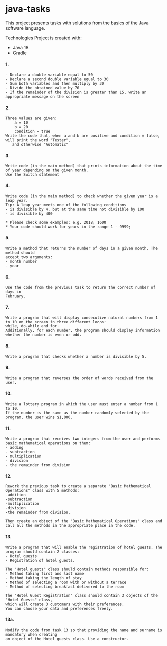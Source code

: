 # java-tasks

This project presents tasks with solutions from the basics of the Java software language.

Technologies
Project is created with:

* Java 18
* Gradle

#### 1.
    - Declare a double variable equal to 50
    - Declare a second double variable equal to 30
    - Sum both variables and then multiply by 30
    - Divide the obtained value by 70
    - If the remainder of the division is greater than 15, write an appropriate message on the screen

#### 2.
    Three values are given:
        a = 10
        b = 20
        condition = true
    Write the code that, when a and b are positive and condition = false, will print the word "Tester",
       and otherwise "Automatic"

#### 3.
    Write code (in the main method) that prints information about the time of year depending on the given month.
    Use the Switch statement

#### 4.
    Write code (in the main method) to check whether the given year is a leap year.
    Tip: A leap year meets one of the following conditions
    - is divisible by 4, but at the same time not divisible by 100
    - is divisible by 400
    
    * Please check some examples: e.g. 2018; 1600
    * Your code should work for years in the range 1 - 9999;

#### 5.
    Write a method that returns the number of days in a given month. The method should
    accept two arguments:
    - month number
    - year

#### 6.
    Use the code from the previous task to return the correct number of days in
    February.

#### 7.
    Write a program that will display consecutive natural numbers from 1 to 10 on the screen in three different loops: 
    while, do-while and for.
    Additionally, for each number, the program should display information whether the number is even or odd.

#### 8.
    Write a program that checks whether a number is divisible by 5.

#### 9.
    Write a program that reverses the order of words received from the user.

#### 10.
    Write a lottery program in which the user must enter a number from 1 to 10.
    If the number is the same as the number randomly selected by the program, the user wins $1,000.

#### 11.
    Write a program that receives two integers from the user and performs basic mathematical operations on them:
    - adding
    - subtraction
    - multiplication
    - division
    - the remainder from division

#### 12.
    Rework the previous task to create a separate "Basic Mathematical Operations" class with 5 methods:
    -addition
    -subtraction
    -multiplication
    -division
    -the remainder from division.

    Then create an object of the "Basic Mathematical Operations" class and call all the methods in the appropriate place in the code.

#### 13.
    Write a program that will enable the registration of hotel guests. The program should contain 2 classes:
    - Hotel guests
    - Registration of hotel guests.

    The "Hotel guests" class should contain methods responsible for:
    - Method taking first and last name
    - Method taking the length of stay
    - Method of selecting a room with or without a terrace
    - Method of selecting breakfast delivered to the room

    The "Hotel Guest Registration" class should contain 3 objects of the "Hotel Guests" class,
    which will create 3 customers with their preferences.
    You can choose your data and preferences freely.

#### 13a.
    Modify the code from task 13 so that providing the name and surname is mandatory when creating
    an object of the Hotel guests class. Use a constructor.  